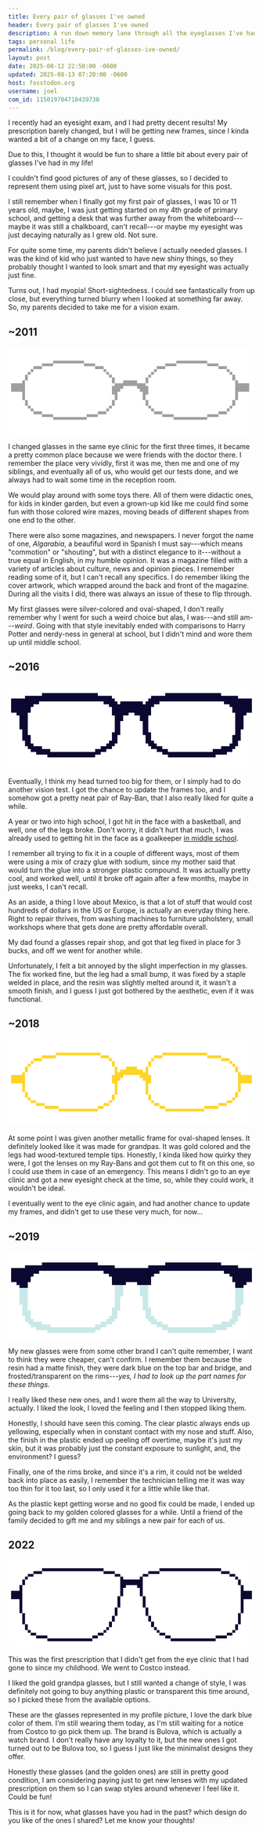 ```yaml
---
title: Every pair of glasses I've owned
header: Every pair of glasses I've owned 
description: A run down memory lane through all the eyeglasses I've had, and some memories about them.
tags: personal life
permalink: /blog/every-pair-of-glasses-ive-owned/
layout: post
date: 2025-08-12 22:50:00 -0600
updated: 2025-08-13 07:20:00 -0600
host: fosstodon.org
username: joel
com_id: 115019704718439730
---
```


I recently had an eyesight exam, and I had pretty decent results! My prescription barely changed, but I will be getting new frames, since I kinda wanted a bit of a change on my face, I guess.

Due to this, I thought it would be fun to share a little bit about every pair of glasses I've had in my life!

I couldn't find good pictures of any of these glasses, so I decided to represent them using pixel art, just to have some visuals for this post.

I still remember when I finally got my first pair of glasses, I was 10 or 11 years old, maybe, I was just getting started on my 4th grade of primary school, and getting a desk that was further away from the whiteboard---maybe it was still a chalkboard, can't recall---or maybe my eyesight was just decaying naturally as I grew old. Not sure.

For quite some time, my parents didn't believe I actually needed glasses. I was the kind of kid who just wanted to have new shiny things, so they probably thought I wanted to look smart and that my eyesight was actually just fine.

Turns out, I had myopia! Short-sightedness. I could see fantastically from up close, but everything turned blurry when I looked at something far away. So, my parents decided to take me for a vision exam.


## ~2011

<img class="badge avatar" src="/assets/img/blogs/2025-08-12/og.png" style="min-width: 20rem; height: auto;" title="gray oval-shaped metallic glasses" >

I changed glasses in the same eye clinic for the first three times, it became a pretty common place because we were friends with the doctor there. I remember the place very vividly, first it was me, then me and one of my siblings, and eventually all of us, who would get our tests done, and we always had to wait some time in the reception room.

We would play around with some toys there. All of them were didactic ones, for kids in kinder garden, but even a grown-up kid like me could find some fun with those colored wire mazes, moving beads of different shapes from one end to the other.

There were also some magazines, and newspapers. I never forgot the name of one, *Algarabía*, a beaufiful word in Spanish I must say---which means "commotion" or "shouting", but with a distinct elegance to it---without a true equal in English, in my humble opinion. It was a magazine filled with a variety of articles about culture, news and opinion pieces. I remember reading some of it, but I can't recall any specifics. I do remember liking the cover artwork, which wrapped around the back and front of the magazine. During all the visits I did, there was always an issue of these to flip through.

My first glasses were silver-colored and oval-shaped, I don't really remember why I went for such a weird choice but alas, I was---and still am---*weird*. Going with that style inevitably ended with comparisons to Harry Potter and nerdy-ness in general at school, but I didn't mind and wore them up until middle school.

## ~2016

<img class="badge avatar" src="/assets/img/blogs/2025-08-12/rayban.png" style="min-width: 20rem; height: auto;" title="the typical ray ban shape" >

Eventually, I think my head turned too big for them, or I simply had to do another vision test. I got the chance to update the frames too, and I somehow got a pretty neat pair of Ray-Ban, that I also really liked for quite a while.

A year or two into high school, I got hit in the face with a basketball, and well, one of the legs broke. Don't worry, it didn't hurt that much, I was already used to getting hit in the face as a goalkeeper [in middle school](/blog/middle-school-bullies-and-friends/).

I remember all trying to fix it in a couple of different ways, most of them were using a mix of crazy glue with sodium, since my mother said that would turn the glue into a stronger plastic compound. It was actually pretty cool, and worked well, until it broke off again after a few months, maybe in just weeks, I can't recall.

As an aside, a thing I love about Mexico, is that a lot of stuff that would cost hundreds of dollars in the US or Europe, is actually an everyday thing here. Right to repair thrives, from washing machines to furniture upholstery, small workshops where that gets done are pretty affordable overall.

My dad found a glasses repair shop, and got that leg fixed in place for 3 bucks, and off we went for another while.

Unfortunately, I felt a bit annoyed by the slight imperfection in my glasses. The fix worked fine, but the leg had a small bump, it was fixed by a staple welded in place, and the resin was slightly melted around it, it wasn't a smooth finish, and I guess I just got bothered by the aesthetic, even if it was functional.

## ~2018

<img class="badge avatar" src="/assets/img/blogs/2025-08-12/gold.png" style="min-width: 20rem; height: auto;" title="kinda oval-shaped golden colored glasses">

At some point I was given another metallic frame for oval-shaped lenses. It definitely looked like it was made for grandpas. It was gold colored and the legs had wood-textured temple tips. Honestly, I kinda liked how quirky they were, I got the lenses on my Ray-Bans and got them cut to fit on this one, so I could use them in case of an emergency. This means I didn't go to an eye clinic and got a new eyesight check at the time, so, while they could work, it wouldn't be ideal.

I eventually went to the eye clinic again, and had another chance to update my frames, and didn't get to use these very much, for now...

## ~2019

<img class="badge avatar" src="/assets/img/blogs/2025-08-12/bicolor.png" style="min-width: 20rem; height: auto;" title="kinda like rayban but with the lower part transparent">

My new glasses were from some other brand I can't quite remember, I want to think they were cheaper, can't confirm. I remember them because the resin had a matte finish, they were dark blue on the top bar and bridge, and frosted/transparent on the rims---*yes, I had to look up the part names for these things.*

I really liked these new ones, and I wore them all the way to University, actually. I liked the look, I loved the feeling and I then stopped liking them.

Honestly, I should have seen this coming. The clear plastic always ends up yellowing, especially when in constant contact with my nose and stuff. Also, the finish in the plastic ended up peeling off overtime, maybe it's just my skin, but it was probably just the constant exposure to sunlight, and, the environment? I guess?

Finally, one of the rims broke, and since it's a rim, it could not be welded back into place as easily, I remember the technician telling me it was way too thin for it too last, so I only used it for a little while like that.

As the plastic kept getting worse and no good fix could be made, I ended up going back to my golden colored glasses for a while. Until a friend of the family decided to gift me and my siblings a new pair for each of us.

## 2022

<img class="badge avatar" src="/assets/img/blogs/2025-08-12/bulova.png" style="min-width: 20rem; height: auto;" title="metallic frames in a typical rounded square shape" >

This was the first prescription that I didn't get from the eye clinic that I had gone to since my childhood. We went to Costco instead.

I liked the gold grandpa glasses, but I still wanted a change of style, I was definitely not going to buy anything plastic or transparent this time around, so I picked these from the available options.

These are the glasses represented in my profile picture, I love the dark blue color of them. I'm still wearing them today, as I'm still waiting for a notice from Costco to go pick them up. The brand is Bulova, which is actually a watch brand. I don't really have any loyalty to it, but the new ones I got turned out to be Bulova too, so I guess I just like the minimalist designs they offer.

Honestly these glasses (and the golden ones) are still in pretty good condition, I am considering paying just to get new lenses with my updated prescription on them so I can swap styles around whenever I feel like it. Could be fun!

This is it for now, what glasses have you had in the past? which design do you like of the ones I shared? Let me know your thoughts!




